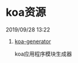 # koa资源

2019/09/28 13:22

1. [koa-generator](https://github.com/ykfe/koa-generator)

   koa应用程序模块生成器
